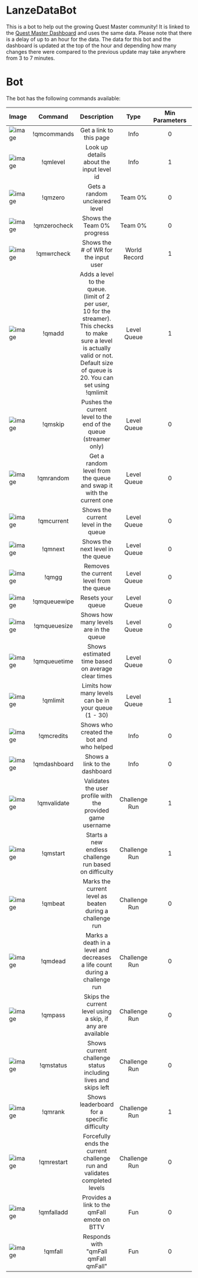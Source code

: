 # LanzeDataBot
This is a bot to help out the growing Quest Master community!
It is linked to the [Quest Master Dashboard](https://lookerstudio.google.com/u/0/reporting/598e2a3a-6d06-4d08-ac53-2a53a91dd1c2/page/NlGBE) and uses the same data.
Please note that there is a delay of up to an hour for the data.
The data for this bot and the dashboard is updated at the top of the hour and depending how many changes there were compared to the previous update may take anywhere from 3 to 7 minutes.

# Bot
The bot has the following commands available:

| Image | Command | Description | Type | Min Parameters | Max Parameters |
|:---------|:---------:|:---------:|:---------:|:---------:|:---------:|
| ![image](https://github.com/user-attachments/assets/c6ffafd1-45e4-41f5-a179-75b3b5e38dea) | !qmcommands | Get a link to this page | Info | 0 | 0 |
| ![image](https://github.com/user-attachments/assets/e15a23ff-9104-42f8-b1e1-42d393c93cc8)| !qmlevel | Look up details about the input level id | Info | 1 | 1 |
| ![image](https://github.com/user-attachments/assets/a0bfd4bb-a5f2-4ace-b9aa-b25c6aca2064)| !qmzero | Gets a random uncleared level | Team 0% | 0 | 0 |
| ![image](https://github.com/user-attachments/assets/03cbc488-f264-49b2-8e7c-506ebcd0ed7b) | !qmzerocheck | Shows the Team 0% progress | Team 0% | 0 | 0 |
| ![image](https://github.com/user-attachments/assets/55a602a2-63b9-42d6-b8af-17bd6927bd3c) | !qmwrcheck | Shows the # of WR for the input user | World Record | 1 | 1 |
| ![image](https://github.com/user-attachments/assets/cf5d2a78-a086-4a62-a0e9-7409c406e048) | !qmadd | Adds a level to the queue. (limit of 2 per user, 10 for the streamer). This checks to make sure a level is actually valid or not. Default size of queue is 20. You can set using !qmlimit | Level Queue | 1 | 1 |
| ![image](https://github.com/user-attachments/assets/7bef43bd-d532-4357-b095-98e0a24d66c8) | !qmskip | Pushes the current level to the end of the queue (streamer only) | Level Queue | 0 | 0 |
| ![image](https://github.com/user-attachments/assets/a0bfd4bb-a5f2-4ace-b9aa-b25c6aca2064) | !qmrandom | Get a random level from the queue and swap it with the current one | Level Queue | 0 | 0 |
| ![image](https://github.com/user-attachments/assets/11c8aac1-0528-4711-959d-c4655eaa0062) | !qmcurrent | Shows the current level in the queue | Level Queue | 0 | 0 |
| ![image](https://github.com/user-attachments/assets/656ab3b1-25c3-46eb-9bee-3f742eb5d0e0) | !qmnext | Shows the next level in the queue | Level Queue | 0 | 0 |
| ![image](https://github.com/user-attachments/assets/f5483576-795e-42f6-b9a9-9c54d13f864c) | !qmgg | Removes the current level from the queue | Level Queue | 0 | 0 |
| ![image](https://github.com/user-attachments/assets/7bef43bd-d532-4357-b095-98e0a24d66c8) | !qmqueuewipe | Resets your queue | Level Queue | 0 | 0 |
| ![image](https://github.com/user-attachments/assets/2c94b288-b128-41bc-8ec6-9aaa5eed9f95) | !qmqueuesize | Shows how many levels are in the queue | Level Queue | 0 | 0 |
| ![image](https://github.com/user-attachments/assets/82e99e78-8f58-4bc7-871b-6f002a6de1a6) | !qmqueuetime | Shows estimated time based on average clear times | Level Queue | 0 | 0 |
| ![image](https://github.com/user-attachments/assets/d39eda84-7d8c-4f61-8a5a-87b97883eb45) | !qmlimit | Limits how many levels can be in your queue (1 - 30) | Level Queue | 1 | 1 |
| ![image](https://github.com/user-attachments/assets/4873c6af-10f2-4cda-8d51-9b25cd0bb52a) | !qmcredits | Shows who created the bot and who helped | Info | 0 | 0 |
| ![image](https://github.com/user-attachments/assets/1ffe73a2-6e96-4e34-9e27-50e824ce239d) | !qmdashboard | Shows a link to the dashboard | Info | 0 | 0 |
| ![image](https://github.com/user-attachments/assets/adf65775-2b67-4f44-8b0c-8c39071f09f3) | !qmvalidate | Validates the user profile with the provided game username | Challenge Run | 1 | 1 |
| ![image](https://github.com/user-attachments/assets/885ae3dc-0eab-44d5-9658-04f2f8601fd7) | !qmstart | Starts a new endless challenge run based on difficulty | Challenge Run | 1 | 1 |
| ![image](https://github.com/user-attachments/assets/895dbe67-3f62-44ce-a27d-c62ee7cd9490) | !qmbeat | Marks the current level as beaten during a challenge run | Challenge Run | 0 | 0 |
| ![image](https://github.com/user-attachments/assets/d7ca5eef-68ec-4acb-b729-c58b19de665c) | !qmdead | Marks a death in a level and decreases a life count during a challenge run | Challenge Run | 0 | 0 |
| ![image](https://github.com/user-attachments/assets/2a078a0e-d699-4574-9c79-948a7e3b3b6d) | !qmpass | Skips the current level using a skip, if any are available | Challenge Run | 0 | 0 |
| ![image](https://github.com/user-attachments/assets/0de42c48-05cd-43fe-a81c-68273991c17f) | !qmstatus | Shows current challenge status including lives and skips left | Challenge Run | 0 | 0 |
| ![image](https://github.com/user-attachments/assets/d8765d99-373b-4747-97eb-bebbf46970f0) | !qmrank | Shows leaderboard for a specific difficulty | Challenge Run | 1 | 1 |
| ![image](https://github.com/user-attachments/assets/7fbee5e8-7731-4527-a5ec-ecd3ce3795be) | !qmrestart | Forcefully ends the current challenge run and validates completed levels | Challenge Run | 0 | 0 |
| ![image](https://github.com/user-attachments/assets/3dc2ebe6-8723-4898-add5-e78e9c2cd1e2) | !qmfalladd | Provides a link to the qmFall emote on BTTV | Fun | 0 | 0 |
| ![image](https://github.com/user-attachments/assets/a0ba4861-b580-4f67-bf68-d406d9f05379) | !qmfall | Responds with "qmFall qmFall qmFall" | Fun | 0 | 0 |
